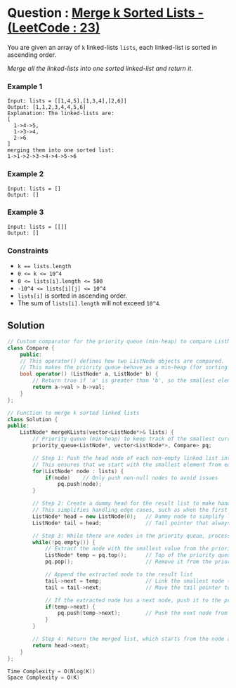 # Question : [Merge k Sorted Lists - (LeetCode : 23)](https://leetcode.com/problems/merge-k-sorted-lists/description/)

You are given an array of `k` linked-lists `lists`, each linked-list is sorted in ascending order.

*Merge all the linked-lists into one sorted linked-list and return it*.

### Example 1

```
Input: lists = [[1,4,5],[1,3,4],[2,6]]
Output: [1,1,2,3,4,4,5,6]
Explanation: The linked-lists are:
[
  1->4->5,
  1->3->4,
  2->6
]
merging them into one sorted list:
1->1->2->3->4->4->5->6
```

### Example 2

```
Input: lists = []
Output: []
```

### Example 3

```
Input: lists = [[]]
Output: []
```

### Constraints
- `k == lists.length`
- `0 <= k <= 10^4`
- `0 <= lists[i].length <= 500`
- `-10^4 <= lists[i][j] <= 10^4`
- `lists[i]` is sorted in ascending order.
- The sum of `lists[i].length` will not exceed `10^4`.

## Solution

```Cpp
// Custom comparator for the priority queue (min-heap) to compare ListNode values
class Compare {
    public:
    // This operator() defines how two ListNode objects are compared.
    // This makes the priority queue behave as a min-heap (for sorting ListNodes by value).
    bool operator() (ListNode* a, ListNode* b) {
        // Return true if 'a' is greater than 'b', so the smallest element is at the top of the heap
        return a->val > b->val;
    }
};

// Function to merge k sorted linked lists
class Solution {
public:
    ListNode* mergeKLists(vector<ListNode*>& lists) {
        // Priority queue (min-heap) to keep track of the smallest current node from each list.
        priority_queue<ListNode*, vector<ListNode*>, Compare> pq;

        // Step 1: Push the head node of each non-empty linked list into the priority queue.
        // This ensures that we start with the smallest element from each list.
        for(ListNode* node : lists) {
            if(node)    // Only push non-null nodes to avoid issues
                pq.push(node); 
        }

        // Step 2: Create a dummy head for the result list to make handling the first node easier.
        // This simplifies handling edge cases, such as when the first node of list1 or list2 is the smallest.
        ListNode* head = new ListNode(0);   // Dummy node to simplify list operations
        ListNode* tail = head;              // Tail pointer that always points to the last node of the merged list

        // Step 3: While there are nodes in the priority queue, process the smallest node
        while(!pq.empty()) {
            // Extract the node with the smallest value from the priority queue
            ListNode* temp = pq.top();      // Top of the priority queue contains the smallest element
            pq.pop();                       // Remove it from the priority queue

            // Append the extracted node to the result list
            tail->next = temp;              // Link the smallest node to the result list
            tail = tail->next;              // Move the tail pointer to the newly added node

            // If the extracted node has a next node, push it to the priority queue
            if(temp->next) {
                pq.push(temp->next);        // Push the next node from the same list into the priority queue
            }
        }

        // Step 4: Return the merged list, which starts from the node after the dummy head (skipping the dummy node)
        return head->next;
    }
};

Time Complexity = O(Nlog(K))
Space Complexity = O(K)
```
